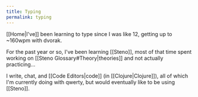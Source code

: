 ```yaml
---
title: Typing
permalink: typing
---
```


[[Home|I've]] been learning to type since I was like 12, getting up to ~160wpm with dvorak.

For the past year or so, I've been learning [[Steno]], most of that time spent working on [[Steno Glossary#Theory|theories]] and not actually practicing...

I write, chat, and [[Code Editors|code]] (in [[Clojure|Clojure]]), all of which I'm currently doing with qwerty, but would eventually like to be using [[Steno]].
